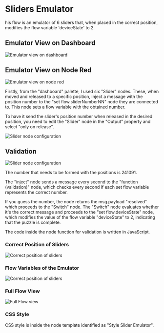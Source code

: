 # Sliders Emulator

his flow is an emulator of 6 sliders that, when placed in the correct position, modifies the flow variable 'deviceState' to 2.

## Emulator View on Dashboard
![Emulator view on dashboard](https://github.com/gabrielcor/node-redescape-EscapeRoomSupplier/blob/develop_Rodrigo/Documentation/screenshots/SliderEmulator1.png)

## Emulator View on Node Red
![Emulator view on node red](https://github.com/gabrielcor/node-redescape-EscapeRoomSupplier/blob/develop_Rodrigo/Documentation/screenshots/sliderEmulator2.png)

Firstly, from the "dashboard" palette, I used six "Slider" nodes. These, when moved and released to a specific position, inject a message with the position number to the "set flow.sliderNumberNN" node they are connected to. This node sets a flow variable with the obtained number.

To have it send the slider's position number when released in the desired position, you need to edit the "Slider" node in the "Output" property and select "only on release".

![Slider node configuration](https://github.com/gabrielcor/node-redescape-EscapeRoomSupplier/blob/develop_Rodrigo/Documentation/screenshots/sliderEmulator3.png)

## Validation
![Slider node configuration](https://github.com/gabrielcor/node-redescape-EscapeRoomSupplier/blob/develop_Rodrigo/Documentation/screenshots/sliderEmulator4.png)

The number that needs to be formed with the positions is 241091.

The "inject" node sends a message every second to the "function (validation)" node, which checks every second if each set flow variable represents the correct number.

If you guess the number, the node returns the msg.payload "resolved" which proceeds to the "Switch" node. 
The "Switch" node evaluates whether it's the correct message and proceeds to the "set flow.deviceState" node, which modifies the value of the flow variable "deviceState" to 2, indicating that the puzzle is complete.

The code inside the node function for validation is written in JavaScript.

### Correct Position of Sliders
![Correct position of sliders](https://github.com/gabrielcor/node-redescape-EscapeRoomSupplier/blob/develop_Rodrigo/Documentation/screenshots/sliderEmulator5.png)

### Flow Variables of the Emulator
![Correct position of sliders](https://github.com/gabrielcor/node-redescape-EscapeRoomSupplier/blob/develop_Rodrigo/Documentation/screenshots/sliderEmulator6.png)

### Full Flow View
![Full Flow view](https://github.com/gabrielcor/node-redescape-EscapeRoomSupplier/blob/develop_Rodrigo/Documentation/screenshots/sliderEmulator7.png)

### CSS Style
CSS style is inside the node template identified as "Style Slider Emulator".